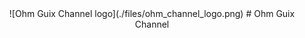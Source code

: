 <div style="text-align:center;align:center;">
![Ohm Guix Channel logo](./files/ohm_channel_logo.png)
# Ohm Guix Channel
</div>
